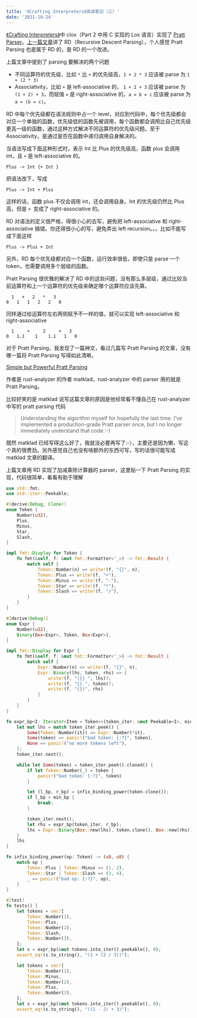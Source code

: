 ```yaml
---
title: '《Crafting Interpreters》阅读笔记（三）'
date: '2021-10-24'
---
```


[《Crafting Interpreters》](http://www.craftinginterpreters.com/)中 clox（Part 2 中用 C 实现的 Lox 语言）实现了 [Pratt Parser](http://www.craftinginterpreters.com/compiling-expressions.html#a-pratt-parser)。[上一篇文章](crafting_interpreters_2)讲了 RD（Recursive Descent Parsing），个人感觉 Pratt Parsing 也是属于 RD 的，是 RD 的一个改进。

上篇文章中提到了 parsing 要解决的两个问题

- 不同运算符的优先级，比如 `*` 比 `+` 的优先级高，`1 + 2 * 3` 应该被 parse 为 `1 + (2 * 3)`
- Associativity，比如 `+` 是 left-associative 的， `1 + 2 + 3` 应该被 parse 为 `(1 + 2) + 3`，而赋值 `=` 是 right-associative 的，`a = b = c` 应该被 parse 为 `a = (b = c)`。

RD 中每个优先级都在语法规则中占一个 level，对应到代码中，每个优先级都会对应一个单独的函数，优先级低的函数先被调用，每个函数都会调用比自己优先级更高一级的函数，通过这种方式解决不同运算符的优先级问题。至于 Associativity，是通过是否在函数中递归调用自身解决的。

当语法写成下面这种形式时，表示 Int 比 Plus 的优先级高，函数 plus 会调用 int，且 `+` 是 left-associative 的。

```
Plus -> Int {+ Int }
```

把语法改下，写成

```
Plus -> Int + Plus
```

这样的话，函数 plus 不仅会调用 int，还会调用自身。Int 的优先级仍然比 Plus 高，但是 `+ `变成了 right-associative 的。

RD 对语法的定义很严格，得很小心的去写，避免把 left-associative 和 right-associative 搞错。你还得很小心的写，避免弄出 left recursion。。。比如不能写成下面这样

```
Plus -> Plus + Int
```

另外，RD 每个优先级都对应一个函数，运行效率很低，即使只是 parse 一个 token，也需要调用多个层级的函数。

Pratt Parsing 很优雅的解决了 RD 中的这些问题，没有那么多层级，通过比较当前运算符和上一个运算符的优先级来确定哪个运算符应该先算。

```
  1   +   2   *   3
0   1   1   2   2   0
```

同样通过给运算符左右两侧赋予不一样的值，就可以实现 left-associative 和 right-associative

```
  1     +     2     +   3
0   1.1    1    1.1   1   0
```

对于 Pratt Parsing，我发现了一篇神文，看过几篇写 Pratt Parsing 的文章，没有哪一篇将 Pratt Parsing 写得如此清晰。

[Simple but Powerful Pratt Parsing](https://matklad.github.io/2020/04/13/simple-but-powerful-pratt-parsing.html)

作者是 rust-analyzer 的作者 matklad，rust-analyzer 中的 parser 用的就是 Pratt Parsing。

比较好笑的是 matklad 说写这篇文章的原因是他经常看不懂自己在 rust-analyzer 中写的 pratt parsing 代码

> Understanding the algorithm myself for hopefully the last time. I’ve implemented a production-grade Pratt parser once, but I no longer immediately understand that code :-)

既然 matklad 已经写得这么好了，我就没必要再写了:-），主要还是因为懒，写这个真的很费劲。另外感觉自己也没有啥额外的东西可写，写的话很可能写成 matklad 文章的翻译。

上篇文章用 RD 实现了加减乘除计算器的 parser，这里贴一下 Pratt Parsing 的实现，代码很简单，看看有助于理解

```Rust
use std::fmt;
use std::iter::Peekable;

#[derive(Debug, Clone)]
enum Token {
    Number(u32),
    Plus,
    Minus,
    Star,
    Slash,
}

impl fmt::Display for Token {
    fn fmt(&self, f: &mut fmt::Formatter<'_>) -> fmt::Result {
        match self {
            Token::Number(n) => write!(f, "{}", n),
            Token::Plus => write!(f, "+"),
            Token::Minus => write!(f, "-"),
            Token::Star => write!(f, "*"),
            Token::Slash => write!(f, "/"),
        }
    }
}

#[derive(Debug)]
enum Expr {
    Number(u32),
    Binary(Box<Expr>, Token, Box<Expr>),
}

impl fmt::Display for Expr {
    fn fmt(&self, f: &mut fmt::Formatter<'_>) -> fmt::Result {
        match self {
            Expr::Number(n) => write!(f, "{}", n),
            Expr::Binary(lhs, token, rhs) => {
                write!(f, "({} ", lhs)?;
                write!(f, "{} ", token)?;
                write!(f, "{})", rhs)
            }
        }
    }
}

fn expr_bp<I: Iterator<Item = Token>>(token_iter: &mut Peekable<I>, min_bp: u8) -> Expr {
    let mut lhs = match token_iter.peek() {
        Some(Token::Number(it)) => Expr::Number(*it),
        Some(token) => panic!("bad token: {:?}", token),
        None => panic!("no more tokens left"),
    };
    token_iter.next();

    while let Some(token) = token_iter.peek().cloned() {
        if let Token::Number(_) = token {
            panic!("bad token: {:?}", token)
        }

        let (l_bp, r_bp) = infix_binding_power(token.clone());
        if l_bp < min_bp {
            break;
        }

        token_iter.next();
        let rhs = expr_bp(token_iter, r_bp);
        lhs = Expr::Binary(Box::new(lhs), token.clone(), Box::new(rhs));
    }
    lhs
}

fn infix_binding_power(op: Token) -> (u8, u8) {
    match op {
        Token::Plus | Token::Minus => (1, 2),
        Token::Star | Token::Slash => (3, 4),
        _ => panic!("bad op: {:?}", op),
    }
}

#[test]
fn tests() {
    let tokens = vec![
        Token::Number(1),
        Token::Plus,
        Token::Number(2),
        Token::Slash,
        Token::Number(3),
    ];
    let s = expr_bp(&mut tokens.into_iter().peekable(), 0);
    assert_eq!(s.to_string(), "(1 + (2 / 3))");

    let tokens = vec![
        Token::Number(1),
        Token::Minus,
        Token::Number(2),
        Token::Plus,
        Token::Number(3),
    ];
    let s = expr_bp(&mut tokens.into_iter().peekable(), 0);
    assert_eq!(s.to_string(), "((1 - 2) + 3)");
```
